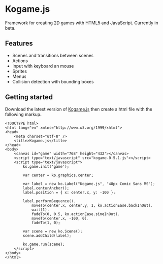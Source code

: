 Kogame.js
=========
Framework for creating 2D games with HTML5 and JavaScript. Currently in beta.

Features
--------
* Scenes and transitions between scenes
* Actions
* Input with keyboard an mouse
* Sprites
* Menus
* Collision detection with bounding boxes

Getting started
---------------
Download the latest version of [Kogame.js](https://raw.github.com/kobingo/kogame.js/master/kogame-0.5.1.js) 
then create a html file with the following markup.

    <!DOCTYPE html>
    <html lang="en" xmlns="http://www.w3.org/1999/xhtml">
    <head>
        <meta charset="utf-8" />
        <title>Kogame.js</title>
    </head>
    <body>
        <canvas id="game" width="768" height="432"></canvas>
        <script type="text/javascript" src="kogame-0.5.1.js"></script>
        <script type="text/javascript">
            ko.game.init('game');
    
            var center = ko.graphics.center;
    
            var label = new ko.Label("Kogame.js", "48px Comic Sans MS");
            label.centerAnchor();
            label.position = { x: center.x, y: -100 };
    
            label.performSequence().
                moveTo(center.x, center.y, 1, ko.actionEase.backInOut).
                wait(1).
                fadeTo(0, 0.5, ko.actionEase.sineInOut).
                moveTo(center.x, -100, 0).
                fadeTo(1, 0);
    
            var scene = new ko.Scene();
            scene.addChild(label);
    
            ko.game.run(scene);
        </script>
    </body>
    </html>